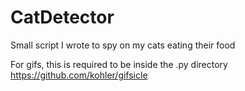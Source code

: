 # CatDetector
Small script I wrote to spy on my cats eating their food

For gifs, this is required to be inside the .py directory https://github.com/kohler/gifsicle
